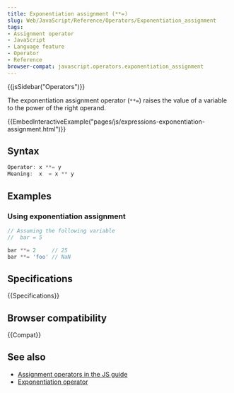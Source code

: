 ```yaml
---
title: Exponentiation assignment (**=)
slug: Web/JavaScript/Reference/Operators/Exponentiation_assignment
tags:
- Assignment operator
- JavaScript
- Language feature
- Operator
- Reference
browser-compat: javascript.operators.exponentiation_assignment
---
```

{{jsSidebar("Operators")}}

The exponentiation assignment operator (`**=`) raises the value of a variable to
the power of the right operand.

{{EmbedInteractiveExample("pages/js/expressions-exponentiation-assignment.html")}}

## Syntax

```js
Operator: x **= y
Meaning:  x  = x ** y
```

## Examples

### Using exponentiation assignment

```js
// Assuming the following variable
//  bar = 5

bar **= 2     // 25
bar **= 'foo' // NaN
```

## Specifications

{{Specifications}}

## Browser compatibility

{{Compat}}

## See also

*   [Assignment operators in the JS guide](/en-US/docs/Web/JavaScript/Guide/Expressions_and_Operators#Assignment)
*   [Exponentiation operator](/en-US/docs/Web/JavaScript/Reference/Operators/Exponentiation)
